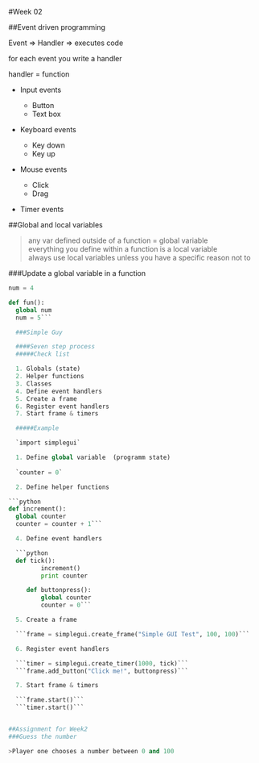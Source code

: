 #Week 02

##Event driven programming

Event => Handler => executes code

for each event you write a handler

handler = function

* Input events
  * Button
  * Text box

* Keyboard events
  * Key down
  * Key up

* Mouse events 
  *  Click
  *  Drag

* Timer events

##Global and local variables 

>any var defined outside of a function =  global variable  
everything you define within a function is a local variable  
always use local variables unless you have a specific reason not to  

###Update a global variable in a function

```python
num = 4

def fun():
  global num
  num = 5```

  ###Simple Guy

  ####Seven step process
  #####Check list

  1. Globals (state)
  2. Helper functions
  3. Classes
  4. Define event handlers
  5. Create a frame
  6. Register event handlers
  7. Start frame & timers

  #####Example

  `import simplegui`

  1. Define global variable  (programm state)
  
  `counter = 0`

  2. Define helper functions

```python
def increment():
  global counter 
  counter = counter + 1```

  4. Define event handlers

  ```python
  def tick():
         increment()
         print counter

     def buttonpress():
         global counter
         counter = 0```

  5. Create a frame

  ```frame = simplegui.create_frame("Simple GUI Test", 100, 100)```

  6. Register event handlers

  ```timer = simplegui.create_timer(1000, tick)```
  ```frame.add_button("Click me!", buttonpress)```

  7. Start frame & timers

  ```frame.start()```
  ```timer.start()```


##Assignment for Week2
###Guess the number

>Player one chooses a number between 0 and 100

